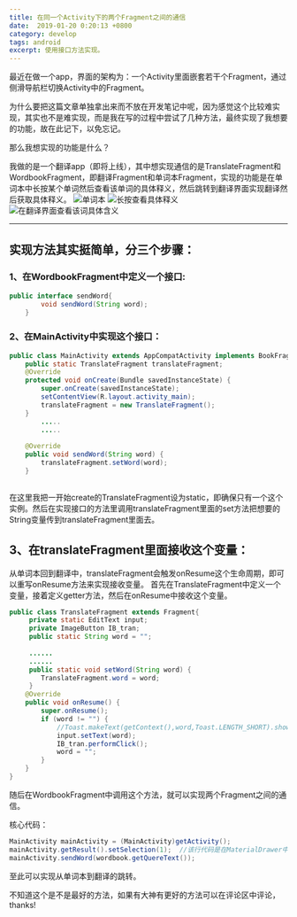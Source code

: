 ```yaml
---
title: 在同一个Activity下的两个Fragment之间的通信
date:  2019-01-20 0:20:13 +0800
category: develop
tags: android
excerpt: 使用接口方法实现。
---
```


最近在做一个app，界面的架构为：一个Activity里面嵌套若干个Fragment，通过侧滑导航栏切换Activity中的Fragment。

为什么要把这篇文章单独拿出来而不放在开发笔记中呢，因为感觉这个比较难实现，其实也不是难实现，而是我在写的过程中尝试了几种方法，最终实现了我想要的功能，故在此记下，以免忘记。

那么我想实现的功能是什么？

我做的是一个翻译app（即将上线），其中想实现通信的是TranslateFragment和WordbookFragment，即翻译Fragment和单词本Fragment，实现的功能是在单词本中长按某个单词然后查看该单词的具体释义，然后跳转到翻译界面实现翻译然后获取具体释义。
![单词本](https://upload-images.jianshu.io/upload_images/13517457-3d819f6bb7c552ed.png?imageMogr2/auto-orient/strip%7CimageView2/2/w/1240)
![长按查看具体释义](https://upload-images.jianshu.io/upload_images/13517457-9e59d7df3ec00d81.png?imageMogr2/auto-orient/strip%7CimageView2/2/w/1240)
![在翻译界面查看该词具体含义](https://upload-images.jianshu.io/upload_images/13517457-0214d5a0570b095a.png?imageMogr2/auto-orient/strip%7CimageView2/2/w/1240)

---
## 实现方法其实挺简单，分三个步骤：

### 1、在WordbookFragment中定义一个接口:
```java
public interface sendWord{
        void sendWord(String word);
    }
```


### 2、在MainActivity中实现这个接口：
```java
public class MainActivity extends AppCompatActivity implements BookFragment.sendWord{
    public static TranslateFragment translateFragment;
    @Override
    protected void onCreate(Bundle savedInstanceState) {
        super.onCreate(savedInstanceState);
        setContentView(R.layout.activity_main);
        translateFragment = new TranslateFragment();
    }  
        .....
        .....
        
    @Override
    public void sendWord(String word) {
        translateFragment.setWord(word);
    }
  
```
在这里我把一开始create的TranslateFragment设为static，即确保只有一个这个实例。然后在实现接口的方法里调用translateFragment里面的set方法把想要的String变量传到translateFragment里面去。

## 3、在translateFragment里面接收这个变量：
从单词本回到翻译中，translateFragment会触发onResume这个生命周期，即可以重写onResume方法来实现接收变量。
首先在TranslateFragment中定义一个变量，接着定义getter方法，然后在onResume中接收这个变量。
```java
public class TranslateFragment extends Fragment{
     private static EditText input;
     private ImageButton IB_tran;
     public static String word = "";
     
     ......
     ......
     public static void setWord(String word) {
        TranslateFragment.word = word;
     }
    @Override
    public void onResume() {
        super.onResume();
        if (word != "") {
            //Toast.makeText(getContext(),word,Toast.LENGTH_SHORT).show();
            input.setText(word);
            IB_tran.performClick();
            word = "";
        } 
    }
}
```

随后在WordbookFragment中调用这个方法，就可以实现两个Fragment之间的通信。

核心代码：
```java
MainActivity mainActivity = (MainActivity)getActivity();
mainActivity.getResult().setSelection(1);  //该行代码是在MaterialDrawer中选中第一个Item，使之跳转到TranslateFragment
mainActivity.sendWord(wordbook.getQuereText());
```

至此可以实现从单词本到翻译的跳转。

不知道这个是不是最好的方法，如果有大神有更好的方法可以在评论区中评论，thanks!

